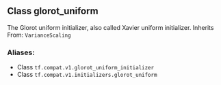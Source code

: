 ## Class glorot_uniform
The Glorot uniform initializer, also called Xavier uniform initializer.
Inherits From: `VarianceScaling`
### Aliases:
- Class `tf.compat.v1.glorot_uniform_initializer`
- Class `tf.compat.v1.initializers.glorot_uniform`
